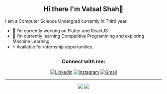 <div align="center"><h2>Hi there I'm Vatsal Shah👋</h3></div>

I am a Computer Science Undergrad currently in Third year.
- 🔭 I’m currently working on Flutter and ReactJS
- 🌱 I’m currently learning Competitive Programming and exploring Machine Learning
- ⚡ Available for internship opportunities.

<div align="center"><h3>Connect with me:</h3></div>

<p align="center">
	<a href="https://www.linkedin.com/in/vatsal-shah-b791701b6/"><img src="https://img.shields.io/badge/linkedin-%230077B5.svg?&style=for-the-badge&logo=linkedin&logoColor=white" alt="LinkedIn"></a>
	<a href="https://www.instagram.com/vshah3376/"><img src="https://img.shields.io/badge/instagram-%23E4405F.svg?&style=for-the-badge&logo=instagram&logoColor=white" alt="Instagram" /></a>
	<a href="mailto:vshah3376@gmail.com"><img src="https://img.shields.io/badge/-vshah3376@gmail.com-c14438?style=for-the-badge&logo=Gmail&logoColor=white" alt="Gmail" /></a>
</p>

---

<p align="center">
    <img src="https://github-readme-stats.vercel.app/api?username=vshah3376&hide=prs&show_icons=true&theme=dark" />
    <img src="https://github-readme-streak-stats.herokuapp.com/?user=vshah3376&theme=dark" />
</p>
